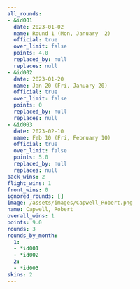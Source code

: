 ```yaml
---
all_rounds:
- &id001
  date: 2023-01-02
  name: Round 1 (Mon, January  2)
  official: true
  over_limit: false
  points: 4.0
  replaced_by: null
  replaces: null
- &id002
  date: 2023-01-20
  name: Jan 20 (Fri, January 20)
  official: true
  over_limit: false
  points: 0
  replaced_by: null
  replaces: null
- &id003
  date: 2023-02-10
  name: Feb 10 (Fri, February 10)
  official: true
  over_limit: false
  points: 5.0
  replaced_by: null
  replaces: null
back_wins: 2
flight_wins: 1
front_wins: 0
ignored_rounds: []
image: /assets/images/Capwell_Robert.png
name: Capwell, Robert
overall_wins: 1
points: 9.0
rounds: 3
rounds_by_month:
  1:
  - *id001
  - *id002
  2:
  - *id003
skins: 2
---
```

